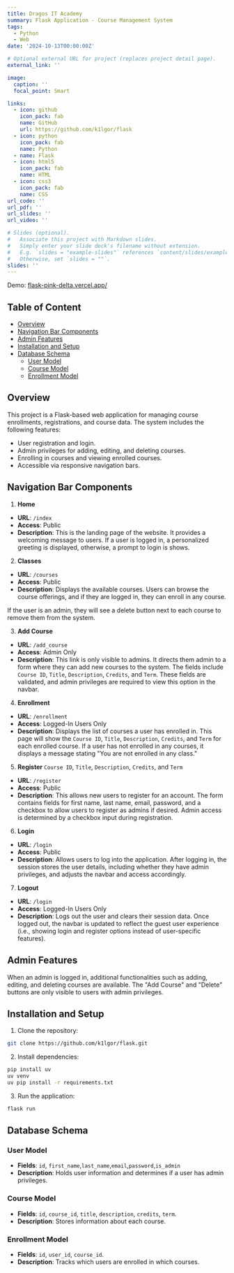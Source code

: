 ```yaml
---
title: Dragos IT Academy
summary: Flask Application - Course Management System
tags:
  - Python
  - Web
date: '2024-10-13T00:00:00Z'

# Optional external URL for project (replaces project detail page).
external_link: ''

image:
  caption: ''
  focal_point: Smart

links:
  - icon: github
    icon_pack: fab
    name: GitHub
    url: https://github.com/k1lgor/flask
  - icon: python
    icon_pack: fab
    name: Python
  - name: Flask
  - icon: html5
    icon_pack: fab
    name: HTML
  - icon: css3
    icon_pack: fab
    name: CSS
url_code: ''
url_pdf: ''
url_slides: ''
url_video: ''

# Slides (optional).
#   Associate this project with Markdown slides.
#   Simply enter your slide deck's filename without extension.
#   E.g. `slides = "example-slides"` references `content/slides/example-slides.md`.
#   Otherwise, set `slides = ""`.
slides: ''
---
```


Demo: [flask-pink-delta.vercel.app/](https://flask-pink-delta.vercel.app/)

## Table of Content

- [Overview](#overview)
- [Navigation Bar Components](#navigation-bar-components)
- [Admin Features](#admin-features)
- [Installation and Setup](#installation-and-setup)
- [Database Schema](#database-schema)
  - [User Model](#user-model)
  - [Course Model](#course-model)
  - [Enrollment Model](#enrollment-model)

## Overview

This project is a Flask-based web application for managing course enrollments, registrations, and course data. The system includes the following features:

- User registration and login.
- Admin privileges for adding, editing, and deleting courses.
- Enrolling in courses and viewing enrolled courses.
- Accessible via responsive navigation bars.

## Navigation Bar Components

1. **Home**

- **URL**: `/index`
- **Access**: Public
- **Description**: This is the landing page of the website. It provides a welcoming message to users. If a user is logged in, a personalized greeting is displayed, otherwise, a prompt to login is shows.

2. **Classes**

- **URL**: `/courses`
- **Access**: Public
- **Description**: Displays the available courses. Users can browse the course offerings, and if they are logged in, they can enroll in any course.

If the user is an admin, they will see a delete button next to each course to remove them from the system.

3. **Add Course**

- **URL**: `/add_course`
- **Access**: Admin Only
- **Description**: This link is only visible to admins. It directs them admin to a form where they can add new courses to the system. The fields include `Course ID`, `Title`, `Description`, `Credits`, and `Term`. These fields are validated, and admin privileges are required to view this option in the navbar.

4. **Enrollment**

- **URL**: `/enrollment`
- **Access**: Logged-In Users Only
- **Description**: Displays the list of courses a user has enrolled in. This page will show the `Course ID`, `Title`, `Description`, `Credits`, and `Term` for each enrolled course. If a user has not enrolled in any courses, it displays a message stating "You are not enrolled in any class."

5. **Register**
`Course ID`, `Title`, `Description`, `Credits`, and `Term`

- **URL**: `/register`
- **Access**: Public
- **Description**: This allows new users to register for an account. The form contains fields for first name, last name, email, password, and a checkbox to allow users to register as admins if desired. Admin access is determined by a checkbox input during registration.

6. **Login**

- **URL**: `/login`
- **Access**: Public
- **Description**: Allows users to log into the application. After logging in, the session stores the user details, including whether they have admin privileges, and adjusts the navbar and access accordingly.

7. **Logout**

- **URL**: `/login`
- **Access**: Logged-In Users Only
- **Description**: Logs out the user and clears their session data. Once logged out, the navbar is updated to reflect the guest user experience (i.e., showing login and register options instead of user-specific features).

## Admin Features

When an admin is logged in, additional functionalities such as adding, editing, and deleting courses are available. The "Add Course" and "Delete" buttons are only visible to users with admin privileges.

## Installation and Setup

1. Clone the repository:

```bash
git clone https://github.com/k1lgor/flask.git
```

2. Install dependencies:

```bash
pip install uv
uv venv
uv pip install -r requirements.txt
```

3. Run the application:

```bash
flask run
```

## Database Schema

### User Model

- **Fields**: `id`, `first_name`,`last_name`,`email`,`password`,`is_admin`
- **Description**: Holds user information and determines if a user has admin privileges.

### Course Model

- **Fields**: `id`, `course_id`, `title`, `description`, `credits`, `term`.
- **Description**: Stores information about each course.

### Enrollment Model

- **Fields**: `id`, `user_id`, `course_id`.
- **Description**: Tracks which users are enrolled in which courses.
